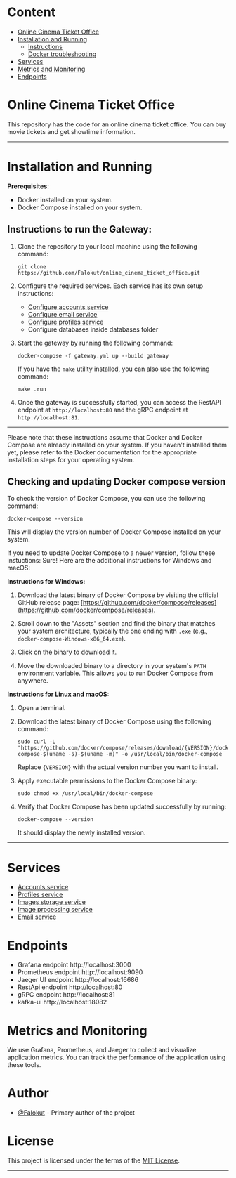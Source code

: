 # Content

+ [Online Cinema Ticket Office](#online-cinema-ticket-office)
+ [Installation and Running](#installation-and-running)
   + [Instructions](#instructions-to-run-the-gateway)
   + [Docker troubleshooting](#checking-and-updating-docker-compose-version)
+ [Services](#services)
+ [Metrics and Monitoring](#metrics-and-monitoring)
+ [Endpoints](#endpoints)

# Online Cinema Ticket Office

This repository has the code for an online cinema ticket office. You can buy movie tickets and get showtime information.  

----

# Installation and Running

**Prerequisites**:
- Docker installed on your system.
- Docker Compose installed on your system.

## Instructions to run the Gateway:

1. Clone the repository to your local machine using the following command:
   ```shell
   git clone https://github.com/Falokut/online_cinema_ticket_office.git
   ```

2. Configure the required services. Each service has its own setup instructions:

   * [Configure accounts service](https://github.com/Falokut/accounts_service/blob/master/README.md#Configure)
   * [Configure email service](https://github.com/Falokut/email_service/blob/master/README.md#Configure)
   * [Configure profiles service](https://github.com/Falokut/profiles_service/blob/master/README.md#Configure)
   * Configure databases inside databases folder
    
3. Start the gateway by running the following command:

   ```shell
   docker-compose -f gateway.yml up --build gateway
   ```
   If you have the `make` utility installed, you can also use the following command:
   ```shell
   make .run
   ```

4. Once the gateway is successfully started, you can access the RestAPI endpoint at `http://localhost:80` and the gRPC endpoint at `http://localhost:81`.

---

Please note that these instructions assume that Docker and Docker Compose are already installed on your system. If you haven't installed them yet, please refer to the Docker documentation for the appropriate installation steps for your operating system.

## Checking and updating Docker compose version
To check the version of Docker Compose, you can use the following command:

```shell
docker-compose --version
```
This will display the version number of Docker Compose installed on your system.

If you need to update Docker Compose to a newer version, follow these instuctions:
Sure! Here are the additional instructions for Windows and macOS:

**Instructions for Windows:**

1. Download the latest binary of Docker Compose by visiting the official GitHub release page: [https://github.com/docker/compose/releases](https://github.com/docker/compose/releases).

2. Scroll down to the "Assets" section and find the binary that matches your system architecture, typically the one ending with `.exe` (e.g., `docker-compose-Windows-x86_64.exe`).

3. Click on the binary to download it.

4. Move the downloaded binary to a directory in your system's `PATH` environment variable. This allows you to run Docker Compose from anywhere.

**Instructions for Linux and macOS:**

1. Open a terminal.

2. Download the latest binary of Docker Compose using the following command:
   ```shell
   sudo curl -L "https://github.com/docker/compose/releases/download/{VERSION}/docker-compose-$(uname -s)-$(uname -m)" -o /usr/local/bin/docker-compose
   ```
   Replace `{VERSION}` with the actual version number you want to install.

3. Apply executable permissions to the Docker Compose binary:
   ```shell
   sudo chmod +x /usr/local/bin/docker-compose
   ```

4. Verify that Docker Compose has been updated successfully by running:
   ```shell
   docker-compose --version
   ```
   It should display the newly installed version.
---

# Services
   + [Accounts service](https://github.com/Falokut/accounts_service)
   + [Profiles service](https://github.com/Falokut/profiles_service)
   + [Images storage service](https://github.com/Falokut/images_storage_service)  
   + [Image processing service](https://github.com/Falokut/image_processing_service)
   + [Email service](https://github.com/Falokut/email_service)

# Endpoints  
* Grafana endpoint  http://localhost:3000  
* Prometheus endpoint  http://localhost:9090
* Jaeger UI endpoint http://localhost:16686
* RestApi endpoint http://localhost:80
* gRPC endpoint http://localhost:81
* kafka-ui http://localhost:18082


# Metrics and Monitoring

We use Grafana, Prometheus, and Jaeger to collect and visualize application metrics. You can track the performance of the application using these tools.



# Author

- [@Falokut](https://github.com/Falokut) - Primary author of the project

# License

This project is licensed under the terms of the [MIT License](https://opensource.org/licenses/MIT).

---
